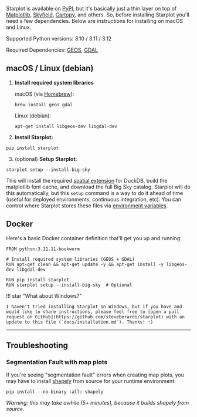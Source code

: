 Starplot is available on [PyPI](https://pypi.org/project/starplot/), but it's basically just a thin layer on top of [Matplotlib](https://matplotlib.org/stable/), [Skyfield](https://github.com/skyfielders/python-skyfield), [Cartopy](https://scitools.org.uk/cartopy/docs/latest/), and others. So, before installing Starplot you'll need a few dependencies. Below are instructions for installing on macOS and Linux.

Supported Python versions: 3.10 / 3.11 / 3.12

Required Dependencies: [GEOS](https://libgeos.org/), [GDAL](https://gdal.org/)

## macOS / Linux (debian)

1. **Install required system libraries**

    macOS (via [Homebrew](https://brew.sh/)):
    ```
    brew install geos gdal
    ```

    Linux (debian):
    ```
    apt-get install libgeos-dev libgdal-dev
    ```

2. **Install Starplot:**
```
pip install starplot
```

3. (optional) **Setup Starplot:**
```
starplot setup --install-big-sky
```
This will install the required [spatial extension](https://duckdb.org/docs/extensions/spatial/overview.html) for DuckDB, build the matplotlib font cache, and download the full Big Sky catalog. Starplot will do this automatically, but this `setup` command is a way to do it ahead of time (useful for deployed environments, continuous integration, etc). You can control where Starplot stores these files via [environment variables](reference-settings.md).

## Docker

Here's a basic Docker container definition that'll get you up and running:

```docker
FROM python:3.11.11-bookworm

# Install required system libraries (GEOS + GDAL)
RUN apt-get clean && apt-get update -y && apt-get install -y libgeos-dev libgdal-dev

RUN pip install starplot
RUN starplot setup --install-big-sky  # Optional
```

!!! star "What about Windows?"

    I haven't tried installing Starplot on Windows, but if you have and would like to share instructions, please feel free to [open a pull request on GitHub](https://github.com/steveberardi/starplot) with an update to this file (`docs/installation.md`). Thanks! :)

---

## Troubleshooting

### Segmentation Fault with map plots

If you're seeing "segmentation fault" errors when creating map plots, you may have to install [shapely](https://shapely.readthedocs.io/en/stable/index.html) from source for your runtime environment:
```
pip install --no-binary :all: shapely
```
*Warning: this may take awhile (5+ minutes), because it builds shapely from source.*
